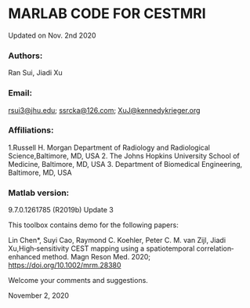 # MARLAB CODE FOR CESTMRI

Updated on Nov. 2nd 2020

### Authors: 

Ran Sui, Jiadi Xu

### Email: 

rsui3@jhu.edu; ssrcka@126.com;  XuJ@kennedykrieger.org

### Affiliations:

1.Russell H. Morgan Department of Radiology and Radiological Science,Baltimore, MD, USA
2. The Johns Hopkins University School of Medicine, Baltimore, MD, USA
3. Department of Biomedical Engineering, Baltimore, MD, USA

### Matlab version: 

9.7.0.1261785 (R2019b) Update 3

This toolbox contains demo for the following papers:

Lin Chen*, Suyi Cao, Raymond C. Koehler, Peter C. M. van Zijl, Jiadi Xu,High‐sensitivity CEST mapping using a spatiotemporal correlation‐enhanced method. Magn Reson Med. 2020; https://doi.org/10.1002/mrm.28380

Welcome your comments and suggestions.

November 2, 2020
